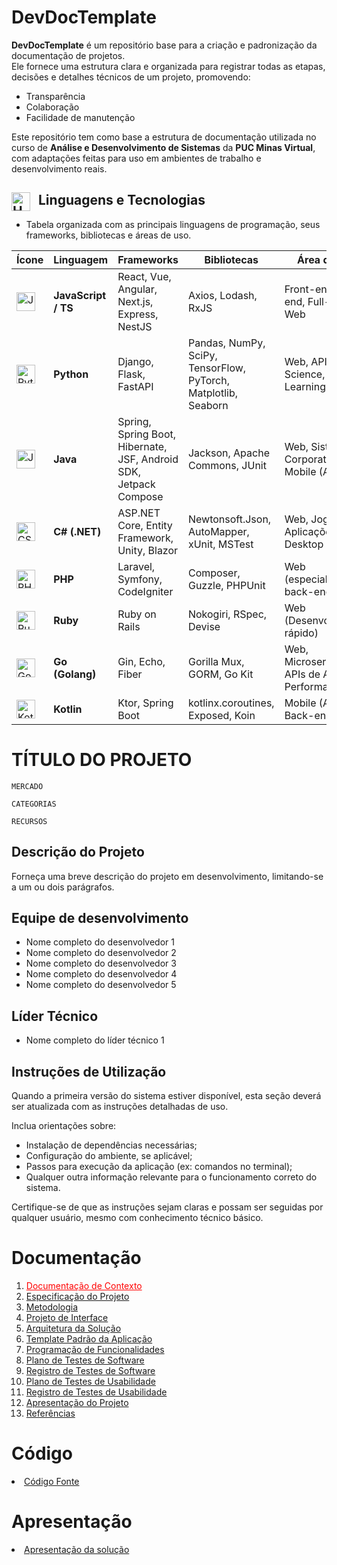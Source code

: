 # DevDocTemplate

**DevDocTemplate** é um repositório base para a criação e padronização da documentação de projetos.  
Ele fornece uma estrutura clara e organizada para registrar todas as etapas, decisões e detalhes técnicos de um projeto, promovendo:

- Transparência  
- Colaboração  
- Facilidade de manutenção

Este repositório tem como base a estrutura de documentação utilizada no curso de **Análise e Desenvolvimento de Sistemas** da **PUC Minas Virtual**, com adaptações feitas para uso em ambientes de trabalho e desenvolvimento reais.

## <img align="left" alt="HTML" title="HTML" width="30px" style="padding-right: 10px;" src="https://cdn.jsdelivr.net/gh/devicons/devicon@latest/icons/vscode/vscode-original.svg" /> Linguagens e Tecnologias

- Tabela organizada com as principais linguagens de programação, seus frameworks, bibliotecas e áreas de uso.

| **Ícone** | **Linguagem**       | **Frameworks**                                                                 | **Bibliotecas**                                                    | **Área de Uso**                                       |
|----------|---------------------|----------------------------------------------------------------------------------|---------------------------------------------------------------------|--------------------------------------------------------|
| <img align="left" alt="JavaScript" title="JavaScript" width="30px" style="padding-right: 10px;" src="https://cdn.jsdelivr.net/gh/devicons/devicon@latest/icons/javascript/javascript-original.svg" /> | **JavaScript / TS** | React, Vue, Angular, Next.js, Express, NestJS | Axios, Lodash, RxJS | Front-end, Back-end, Full-stack Web |
| <img align="left" alt="Python" title="Python" width="30px" style="padding-right: 10px;" src="https://cdn.jsdelivr.net/gh/devicons/devicon@latest/icons/python/python-original.svg" /> | **Python** | Django, Flask, FastAPI | Pandas, NumPy, SciPy, TensorFlow, PyTorch, Matplotlib, Seaborn | Web, APIs, Data Science, Machine Learning |
| <img align="left" alt="Java" title="Java" width="30px" style="padding-right: 10px;" src="https://cdn.jsdelivr.net/gh/devicons/devicon@latest/icons/java/java-original.svg" /> | **Java** | Spring, Spring Boot, Hibernate, JSF, Android SDK, Jetpack Compose | Jackson, Apache Commons, JUnit | Web, Sistemas Corporativos, Mobile (Android) |
| <img align="left" alt="CSharp" title="C#" width="30px" style="padding-right: 10px;" src="https://cdn.jsdelivr.net/gh/devicons/devicon@latest/icons/csharp/csharp-original.svg" /> | **C# (.NET)** | ASP.NET Core, Entity Framework, Unity, Blazor | Newtonsoft.Json, AutoMapper, xUnit, MSTest | Web, Jogos, Aplicações Desktop |
| <img align="left" alt="PHP" title="PHP" width="30px" style="padding-right: 10px;" src="https://cdn.jsdelivr.net/gh/devicons/devicon@latest/icons/php/php-original.svg" /> | **PHP** | Laravel, Symfony, CodeIgniter | Composer, Guzzle, PHPUnit | Web (especialmente back-end) |
| <img align="left" alt="Ruby" title="Ruby" width="30px" style="padding-right: 10px;" src="https://cdn.jsdelivr.net/gh/devicons/devicon@latest/icons/ruby/ruby-original.svg" /> | **Ruby** | Ruby on Rails | Nokogiri, RSpec, Devise | Web (Desenvolvimento rápido) |
| <img align="left" alt="Go" title="Go" width="30px" style="padding-right: 10px;" src="https://cdn.jsdelivr.net/gh/devicons/devicon@latest/icons/go/go-original-wordmark.svg" /> | **Go (Golang)** | Gin, Echo, Fiber | Gorilla Mux, GORM, Go Kit | Web, Microserviços, APIs de Alta Performance |
| <img align="left" alt="Kotlin" title="Kotlin" width="30px" style="padding-right: 10px;" src="https://cdn.jsdelivr.net/gh/devicons/devicon@latest/icons/kotlin/kotlin-original.svg" /> | **Kotlin** | Ktor, Spring Boot | kotlinx.coroutines, Exposed, Koin | Mobile (Android), Back-end APIs |

# TÍTULO DO PROJETO

`MERCADO`

`CATEGORIAS`

`RECURSOS`

## Descrição do Projeto

Forneça uma breve descrição do projeto em desenvolvimento, limitando-se a um ou dois parágrafos.

## Equipe de desenvolvimento

- Nome completo do desenvolvedor 1
- Nome completo do desenvolvedor 2
- Nome completo do desenvolvedor 3
- Nome completo do desenvolvedor 4
- Nome completo do desenvolvedor 5

## Líder Técnico

- Nome completo do líder técnico 1

## Instruções de Utilização

Quando a primeira versão do sistema estiver disponível, esta seção deverá ser atualizada com as instruções detalhadas de uso.

Inclua orientações sobre:

- Instalação de dependências necessárias;
- Configuração do ambiente, se aplicável;
- Passos para execução da aplicação (ex: comandos no terminal);
- Qualquer outra informação relevante para o funcionamento correto do sistema.

Certifique-se de que as instruções sejam claras e possam ser seguidas por qualquer usuário, mesmo com conhecimento técnico básico.

# Documentação

<ol>
<li><a href="Docs/01-Documentação de Contexto.md" style="color: red;"> Documentação de Contexto</a></li>
<li><a href="Docs/02-Especificação do Projeto.md"> Especificação do Projeto</a></li>
<li><a href="Docs/03-Metodologia.md"> Metodologia</a></li>
<li><a href="Docs/04-Projeto de Interface.md"> Projeto de Interface</a></li>
<li><a href="Docs/05-Arquitetura da Solução.md"> Arquitetura da Solução</a></li>
<li><a href="Docs/06-Template Padrão da Aplicação.md"> Template Padrão da Aplicação</a></li>
<li><a href="Docs/07-Programação de Funcionalidades.md"> Programação de Funcionalidades</a></li>
<li><a href="Docs/08-Plano de Testes de Software.md"> Plano de Testes de Software</a></li>
<li><a href="Docs/09-Registro de Testes de Software.md"> Registro de Testes de Software</a></li>
<li><a href="Docs/10-Plano de Testes de Usabilidade.md"> Plano de Testes de Usabilidade</a></li>
<li><a href="Docs/11-Registro de Testes de Usabilidade.md"> Registro de Testes de Usabilidade</a></li>
<li><a href="Docs/12-Apresentação do Projeto.md"> Apresentação do Projeto</a></li>
<li><a href="Docs/13-Referências.md"> Referências</a></li>
</ol>

# Código

<li><a href="Src/README.md"> Código Fonte</a></li>

# Apresentação

<li><a href="Apresentação/README.md"> Apresentação da solução</a></li>
